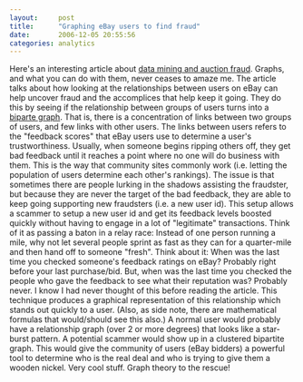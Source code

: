```yaml
---
layout:     post
title:      "Graphing eBay users to find fraud"
date:       2006-12-05 20:55:56
categories: analytics
---
```

Here's an interesting article about [data mining and auction fraud](http://www.sciencedaily.com/releases/2006/12/061205143326.htm). Graphs, and what you can do with them, never ceases to amaze me. The article talks about how looking at the relationships between users on eBay can help uncover fraud and the accomplices that help keep it going. They do this by seeing if the relationship between groups of users turns into a [biparte graph](http://mathworld.wolfram.com/BipartiteGraph.html). That is, there is a concentration of links between two groups of users, and few links with other users. The links between users refers to the "feedback scores" that eBay users use to determine a user's trustworthiness. Usually, when someone begins ripping others off, they get bad feedback until it reaches a point where no one will do business with them. This is the way that community sites commonly work (i.e. letting the population of users determine each other's rankings). The issue is that sometimes there are people lurking in the shadows assisting the fraudster, but because they are never the target of the bad feedback, they are able to keep going supporting new fraudsters (i.e. a new user id). This setup allows a scammer to setup a new user id and get its feedback levels boosted quickly without having to engage in a lot of "legitimate" transactions. Think of it as passing a baton in a relay race: Instead of one person running a mile, why not let several people sprint as fast as they can for a quarter-mile and then hand off to someone "fresh". Think about it: When was the last time you checked someone's feedback ratings on eBay? Probably right before your last purchase/bid. But, when was the last time you checked the people who gave the feedback to see what their reputation was? Probably never. I know I had never thought of this before reading the article. This technique produces a graphical representation of this relationship which stands out quickly to a user. (Also, as side note, there are mathematical formulas that would/should see this also.) A normal user would probably have a relationship graph (over 2 or more degrees) that looks like a star-burst pattern. A potential scammer would show up in a clustered bipartite graph. This would give the community of users (eBay bidders) a powerful tool to determine who is the real deal and who is trying to give them a wooden nickel. Very cool stuff. Graph theory to the rescue!
